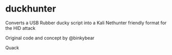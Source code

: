 duckhunter
==========

Converts a USB Rubber ducky script into a Kali Nethunter friendly format for the HID attack

Original code and concept by @binkybear

Quack
